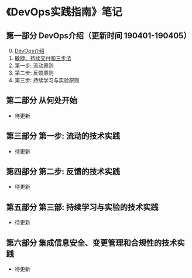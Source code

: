 
# 《DevOps实践指南》笔记

## 第一部分 DevOps介绍（更新时间 190401-190405）

0. [ DevOps介绍](./01-DevOps介绍.md)
1. [敏捷、持续交付和三步法](./02-敏捷、持续交付和三步法.md)
2. 第一步: 流动原则
3. 第二步: 反馈原则
4. 第三步: 持续学习与实验原则


## 第二部分 从何处开始
- 待更新


## 第三部分 第一步: 流动的技术实践
- 待更新

## 第四部分 第二步: 反馈的技术实践
- 待更新

## 第五部分 第三部: 持续学习与实验的技术实践
- 待更新

## 第六部分 集成信息安全、变更管理和合规性的技术实践
- 待更新